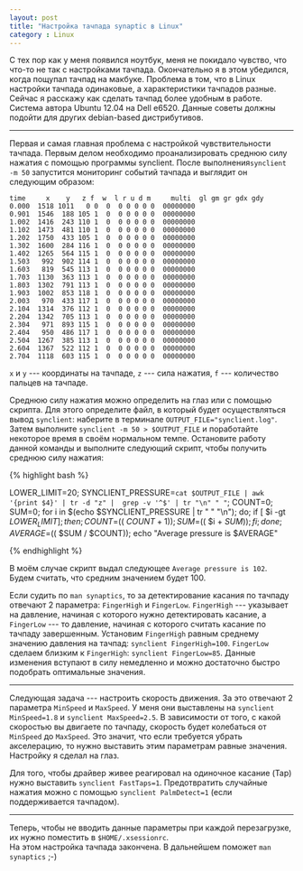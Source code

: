 ```yaml
---
layout: post
title: "Настройка тачпада synaptic в Linux"
category : Linux
---
```


С тех пор как у меня появился ноутбук, меня не покидало чувство, что что-то не так с настройками тачпада. Окончательно я в этом убедился, когда пощупал тачпад на макбуке. Проблема в том, что в Linux настройки тачпада одинаковые, а характеристики тачпадов разные. Сейчас я расскажу как сделать тачпад более удобным в работе. Система автора Ubuntu 12.04 на Dell e6520. Данные советы должны подойти для других debian-based дистрибутивов.

----------------------------

Первая и самая главная проблема с настройкой чувствительности тачпада. Первым делом необходимо проанализировать среднюю силу нажатия с помощью программы synclient.
После выполнения`synclient -m 50` запустится мониторинг событий тачпада и выглядит он следующим образом:

    time     x    y   z f  w  l r u d m     multi  gl gm gr gdx gdy
    0.000  1518 1011   0 0  0  0 0 0 0 0  00000000
    0.901  1546  188 105 1  0  0 0 0 0 0  00000000
    1.002  1416  243 110 1  0  0 0 0 0 0  00000000
    1.102  1473  481 110 1  0  0 0 0 0 0  00000000
    1.202  1750  433 105 1  0  0 0 0 0 0  00000000
    1.302  1600  284 116 1  0  0 0 0 0 0  00000000
    1.402  1265  564 115 1  0  0 0 0 0 0  00000000
    1.503   992  902 114 1  0  0 0 0 0 0  00000000
    1.603   819  545 113 1  0  0 0 0 0 0  00000000
    1.703  1130  363 113 1  0  0 0 0 0 0  00000000
    1.803  1302  791 113 1  0  0 0 0 0 0  00000000
    1.903  1002  853 118 1  0  0 0 0 0 0  00000000
    2.003   970  433 117 1  0  0 0 0 0 0  00000000
    2.104  1314  376 112 1  0  0 0 0 0 0  00000000
    2.204  1342  705 113 1  0  0 0 0 0 0  00000000
    2.304   971  893 115 1  0  0 0 0 0 0  00000000
    2.404   950  486 117 1  0  0 0 0 0 0  00000000
    2.504  1267  385 113 1  0  0 0 0 0 0  00000000
    2.604  1367  522 112 1  0  0 0 0 0 0  00000000
    2.704  1118  603 115 1  0  0 0 0 0 0  00000000

`x` и `y` --- координаты на тачпаде, `z` --- сила нажатия, `f` --- количество пальцев на тачпаде. 


Среднюю силу нажатия можно определить на глаз или с помощью скрипта. Для этого определите файл, в который будет осуществляться вывод `synclient`: наберите в терминале `OUTPUT_FILE="synclient.log"`. Затем выполните `synclient -m 50 > $OUTPUT_FILE` и поработайте некоторое время в своём нормальном темпе. Остановите работу данной команды и выполните следующий скрипт, чтобы получить среднюю силу нажатия:

{% highlight bash %}

LOWER_LIMIT=20; SYNCLIENT_PRESSURE=`cat $OUTPUT_FILE | awk '{print $4}' | tr -d "z" | 
grep -v '^$' | tr "\n" " "`; COUNT=0; SUM=0; for i in $(echo $SYNCLIENT_PRESSURE | 
tr " " "\n"); do; if [ $i -gt $LOWER_LIMIT ]; then; COUNT=$(( $COUNT+1 )); 
SUM=$(( $i  + $SUM )); fi; done;  AVERAGE=$(( $SUM / $COUNT)); echo "Average pressure is $AVERAGE"

{% endhighlight %}

В моём случае скрипт выдал следующее `Average pressure is 102`. Будем считать, что средним значением будет 100.

Если судить по `man synaptics`, то за детектирование касания по тачпаду отвечают 2 параметра: `FingerHigh` и `FingerLow`. `FingerHigh` --- указывает на давление, начиная с которого нужно детектировать касание, a `FingerLow` --- то давление, начиная с которого считать касание по тачпаду завершенным. Установим `FingerHigh` равным среднему значению давления на тачпад: `synclient FingerHigh=100`. `FingerLow` сделаем близким к `FingerHigh`: `synclient FingerLow=85`. Данные изменения вступают в силу немедленно и можно достаточно быстро подобрать оптимальные значения.

------------------------------

Следующая задача --- настроить скорость движения. За это отвечают 2 параметра `MinSpeed` и `MaxSpeed`. У меня они выставлены на `synclient MinSpeed=1.8` и `synclient MaxSpeed=2.5`. В зависимости от того, с какой скоростью вы двигаете по тачпаду, скорость будет колебаться от `MinSpeed` до `MaxSpeed`. Это значит, что если требуется убрать акселерацию, то нужно выставить этим параметрам равные значения. Настройку я сделал на глаз.

Для того, чтобы драйвер живее реагировал на одиночное касание (Tap) нужно выставить `synclient FastTaps=1`. Предотвратить случайные нажатия можно с помощью `synclient PalmDetect=1`
 (если поддерживается тачпадом).

------------------------------

Теперь, чтобы не вводить данные параметры при каждой перезагрузке, их нужно поместить в `$HOME/.xsessionrc`.  
На этом настройка тачпада закончена. В дальнейшем поможет `man synaptics` ;-)



